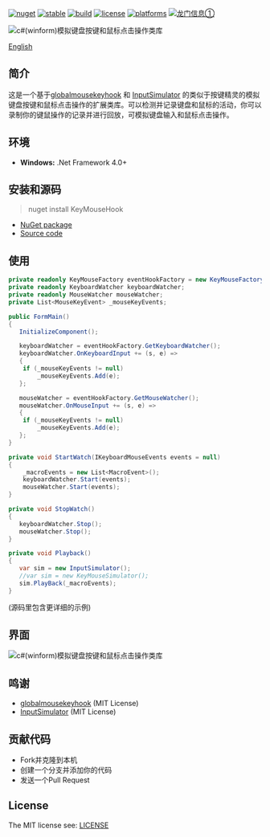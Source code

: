 [![nuget][nuget-badge]][nuget-url]
[![stable](https://img.shields.io/badge/stable-stable-green.svg)](https://github.com/loamen/KeyMouseHook/) 
[![build](https://img.shields.io/shippable/5444c5ecb904a4b21567b0ff.svg)](https://travis-ci.org/loamen/KeyMouseHook)
[![license](https://img.shields.io/badge/license-MIT-red.svg?style=flat)](https://raw.githubusercontent.com/loamen/KeyMouseHook/master/LICENSE)
[![platforms](https://img.shields.io/badge/platform-Windows-yellow.svg?style=flat)]()
<a target="_blank" href="https://shang.qq.com/wpa/qunwpa?idkey=419cea0774ab1aa37ae1a35eb0292482f9d8aa8decbab52eb62d9c5aa92c9c13"><img border="0" src="https://pub.idqqimg.com/wpa/images/group.png" alt="龙门信息①" title="龙门信息①"></a>

[nuget-badge]: https://img.shields.io/badge/nuget-v1.0.4-blue.svg
[nuget-url]: https://www.nuget.org/packages/KeyMouseHook
[source-url]: https://github.com/loamen/KeyMouseHook
[mousekeyhook-url]: https://github.com/gmamaladze/globalmousekeyhook
[inputsimulator-url]: https://github.com/michaelnoonan/inputsimulator
[readme-url]: https://github.com/loamen/KeyMouseHook/blob/master/README.md

![c#(winform)模拟键盘按键和鼠标点击操作类库](https://github.com/loamen/KeyMouseHook/raw/master/documents/images/keyboard-mouse-hook-logo.png)

[English][readme-url]

## 简介

这是一个基于[globalmousekeyhook][mousekeyhook-url] 和 [InputSimulator][inputsimulator-url] 的类似于按键精灵的模拟键盘按键和鼠标点击操作的扩展类库。可以检测并记录键盘和鼠标的活动，你可以录制你的键鼠操作的记录并进行回放，可模拟键盘输入和鼠标点击操作。
## 环境

* **Windows:** .Net Framework 4.0+

## 安装和源码

> nuget install KeyMouseHook

* [NuGet package][nuget-url]
* [Source code][source-url]

## 使用

```csharp
private readonly KeyMouseFactory eventHookFactory = new KeyMouseFactory(HookType.GlobalEvents);
private readonly KeyboardWatcher keyboardWatcher;
private readonly MouseWatcher mouseWatcher;
private List<MouseKeyEvent> _mouseKeyEvents;

public FormMain()
{
   InitializeComponent();

   keyboardWatcher = eventHookFactory.GetKeyboardWatcher();
   keyboardWatcher.OnKeyboardInput += (s, e) =>
   {
	if (_mouseKeyEvents != null)
	    _mouseKeyEvents.Add(e);
   };

   mouseWatcher = eventHookFactory.GetMouseWatcher();
   mouseWatcher.OnMouseInput += (s, e) =>
   {
	if (_mouseKeyEvents != null)
	    _mouseKeyEvents.Add(e);
   };
}

private void StartWatch(IKeyboardMouseEvents events = null)
{
    _macroEvents = new List<MacroEvent>();
    keyboardWatcher.Start(events);
    mouseWatcher.Start(events);
}

private void StopWatch()
{
   keyboardWatcher.Stop();
   mouseWatcher.Stop();
}

private void Playback()
{
   var sim = new InputSimulator();
   //var sim = new KeyMouseSimulator();
   sim.PlayBack(_macroEvents);
}
```

(源码里包含更详细的示例)

## 界面

![c#(winform)模拟键盘按键和鼠标点击操作类库](https://github.com/loamen/KeyMouseHook/raw/master/documents/images/screen-shots.png)

## 鸣谢

* [globalmousekeyhook][mousekeyhook-url] (MIT License)
* [InputSimulator][inputsimulator-url] (MIT License)

## 贡献代码

 - Fork并克隆到本机
 - 创建一个分支并添加你的代码
 - 发送一个Pull Request

## License

The MIT license see: [LICENSE](https://github.com/loamen/KeyMouseHook/blob/master/LICENSE)
